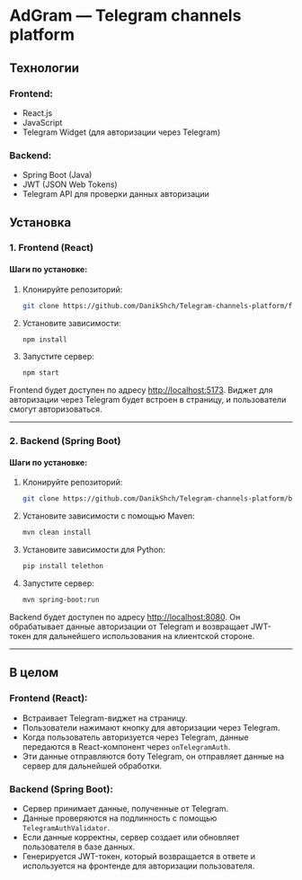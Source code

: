 # AdGram — Telegram channels platform

## Технологии

### Frontend:
- React.js
- JavaScript
- Telegram Widget (для авторизации через Telegram)

### Backend:
- Spring Boot (Java)
- JWT (JSON Web Tokens)
- Telegram API для проверки данных авторизации

## Установка

### 1. Frontend (React)

#### Шаги по установке:

1. Клонируйте репозиторий:
    ```bash
    git clone https://github.com/DanikShch/Telegram-channels-platform/frontend
    ```

2. Установите зависимости:
    ```bash
    npm install
    ```

3. Запустите сервер:
    ```bash
    npm start
    ```

Frontend будет доступен по адресу [http://localhost:5173](http://localhost:5173). Виджет для авторизации через Telegram будет встроен в страницу, и пользователи смогут авторизоваться.

---

### 2. Backend (Spring Boot)

#### Шаги по установке:

1. Клонируйте репозиторий:
    ```bash
    git clone https://github.com/DanikShch/Telegram-channels-platform/backend
    ```

2. Установите зависимости с помощью Maven:
    ```bash
    mvn clean install
    ```

3. Установите зависимости для Python:
    ```bash
    pip install telethon
    ```

4. Запустите сервер:
    ```bash
    mvn spring-boot:run
    ```

Backend будет доступен по адресу [http://localhost:8080](http://localhost:8080). Он обрабатывает данные авторизации от Telegram и возвращает JWT-токен для дальнейшего использования на клиентской стороне.

---

## В целом

### Frontend (React):
- Встраивает Telegram-виджет на страницу.
- Пользователи нажимают кнопку для авторизации через Telegram.
- Когда пользователь авторизуется через Telegram, данные передаются в React-компонент через `onTelegramAuth`.
- Эти данные отправляются боту Telegram, он отправляет данные на сервер для дальнейшей обработки.

### Backend (Spring Boot):
- Сервер принимает данные, полученные от Telegram.
- Данные проверяются на подлинность с помощью `TelegramAuthValidator`.
- Если данные корректны, сервер создает или обновляет пользователя в базе данных.
- Генерируется JWT-токен, который возвращается в ответе и используется на фронтенде для авторизации пользователя.

